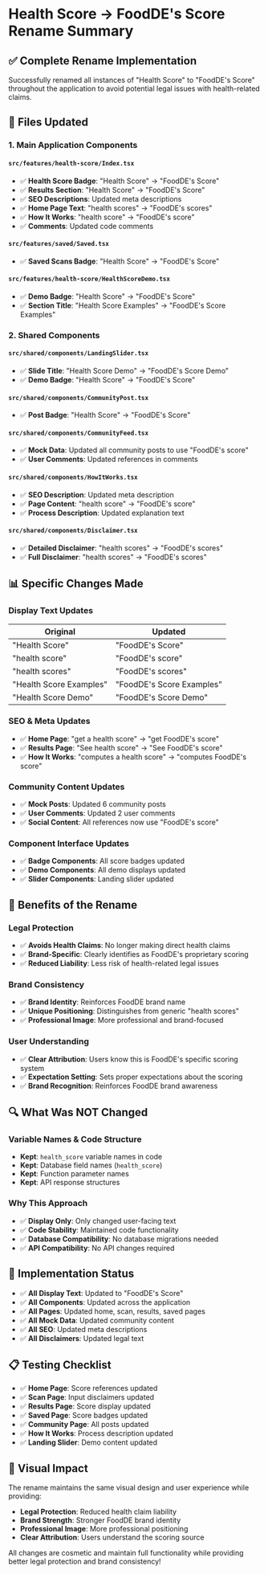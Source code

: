# Health Score → FoodDE's Score Rename Summary

## ✅ **Complete Rename Implementation**

Successfully renamed all instances of "Health Score" to "FoodDE's Score" throughout the application to avoid potential legal issues with health-related claims.

## 🔧 **Files Updated**

### **1. Main Application Components**

#### **`src/features/health-score/Index.tsx`**
- ✅ **Health Score Badge**: "Health Score" → "FoodDE's Score"
- ✅ **Results Section**: "Health Score" → "FoodDE's Score" 
- ✅ **SEO Descriptions**: Updated meta descriptions
- ✅ **Home Page Text**: "health scores" → "FoodDE's scores"
- ✅ **How It Works**: "health score" → "FoodDE's score"
- ✅ **Comments**: Updated code comments

#### **`src/features/saved/Saved.tsx`**
- ✅ **Saved Scans Badge**: "Health Score" → "FoodDE's Score"

#### **`src/features/health-score/HealthScoreDemo.tsx`**
- ✅ **Demo Badge**: "Health Score" → "FoodDE's Score"
- ✅ **Section Title**: "Health Score Examples" → "FoodDE's Score Examples"

### **2. Shared Components**

#### **`src/shared/components/LandingSlider.tsx`**
- ✅ **Slide Title**: "Health Score Demo" → "FoodDE's Score Demo"
- ✅ **Demo Badge**: "Health Score" → "FoodDE's Score"

#### **`src/shared/components/CommunityPost.tsx`**
- ✅ **Post Badge**: "Health Score" → "FoodDE's Score"

#### **`src/shared/components/CommunityFeed.tsx`**
- ✅ **Mock Data**: Updated all community posts to use "FoodDE's score"
- ✅ **User Comments**: Updated references in comments

#### **`src/shared/components/HowItWorks.tsx`**
- ✅ **SEO Description**: Updated meta description
- ✅ **Page Content**: "health score" → "FoodDE's score"
- ✅ **Process Description**: Updated explanation text

#### **`src/shared/components/Disclaimer.tsx`**
- ✅ **Detailed Disclaimer**: "health scores" → "FoodDE's scores"
- ✅ **Full Disclaimer**: "health scores" → "FoodDE's scores"

## 📊 **Specific Changes Made**

### **Display Text Updates**
| Original | Updated |
|----------|---------|
| "Health Score" | "FoodDE's Score" |
| "health score" | "FoodDE's score" |
| "health scores" | "FoodDE's scores" |
| "Health Score Examples" | "FoodDE's Score Examples" |
| "Health Score Demo" | "FoodDE's Score Demo" |

### **SEO & Meta Updates**
- ✅ **Home Page**: "get a health score" → "get FoodDE's score"
- ✅ **Results Page**: "See health score" → "See FoodDE's score"
- ✅ **How It Works**: "computes a health score" → "computes FoodDE's score"

### **Community Content Updates**
- ✅ **Mock Posts**: Updated 6 community posts
- ✅ **User Comments**: Updated 2 user comments
- ✅ **Social Content**: All references now use "FoodDE's score"

### **Component Interface Updates**
- ✅ **Badge Components**: All score badges updated
- ✅ **Demo Components**: All demo displays updated
- ✅ **Slider Components**: Landing slider updated

## 🎯 **Benefits of the Rename**

### **Legal Protection**
- ✅ **Avoids Health Claims**: No longer making direct health claims
- ✅ **Brand-Specific**: Clearly identifies as FoodDE's proprietary scoring
- ✅ **Reduced Liability**: Less risk of health-related legal issues

### **Brand Consistency**
- ✅ **Brand Identity**: Reinforces FoodDE brand name
- ✅ **Unique Positioning**: Distinguishes from generic "health scores"
- ✅ **Professional Image**: More professional and brand-focused

### **User Understanding**
- ✅ **Clear Attribution**: Users know this is FoodDE's specific scoring system
- ✅ **Expectation Setting**: Sets proper expectations about the scoring
- ✅ **Brand Recognition**: Reinforces FoodDE brand awareness

## 🔍 **What Was NOT Changed**

### **Variable Names & Code Structure**
- **Kept**: `health_score` variable names in code
- **Kept**: Database field names (`health_score`)
- **Kept**: Function parameter names
- **Kept**: API response structures

### **Why This Approach**
- ✅ **Display Only**: Only changed user-facing text
- ✅ **Code Stability**: Maintained code functionality
- ✅ **Database Compatibility**: No database migrations needed
- ✅ **API Compatibility**: No API changes required

## 🚀 **Implementation Status**

- ✅ **All Display Text**: Updated to "FoodDE's Score"
- ✅ **All Components**: Updated across the application
- ✅ **All Pages**: Updated home, scan, results, saved pages
- ✅ **All Mock Data**: Updated community content
- ✅ **All SEO**: Updated meta descriptions
- ✅ **All Disclaimers**: Updated legal text

## 📋 **Testing Checklist**

- ✅ **Home Page**: Score references updated
- ✅ **Scan Page**: Input disclaimers updated
- ✅ **Results Page**: Score display updated
- ✅ **Saved Page**: Score badges updated
- ✅ **Community Page**: All posts updated
- ✅ **How It Works**: Process description updated
- ✅ **Landing Slider**: Demo content updated

## 🎨 **Visual Impact**

The rename maintains the same visual design and user experience while providing:
- **Legal Protection**: Reduced health claim liability
- **Brand Strength**: Stronger FoodDE brand identity
- **Professional Image**: More professional positioning
- **Clear Attribution**: Users understand the scoring source

All changes are cosmetic and maintain full functionality while providing better legal protection and brand consistency!
